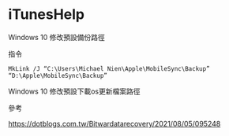 # iTunesHelp

Windows 10 修改預設備份路徑

指令

```
MkLink /J “C:\Users\Michael Nien\Apple\MobileSync\Backup” “D:\Apple\MobileSync\Backup”
```



Windows 10 修改預設下載os更新檔案路徑



參考

https://dotblogs.com.tw/Bitwardatarecovery/2021/08/05/095248